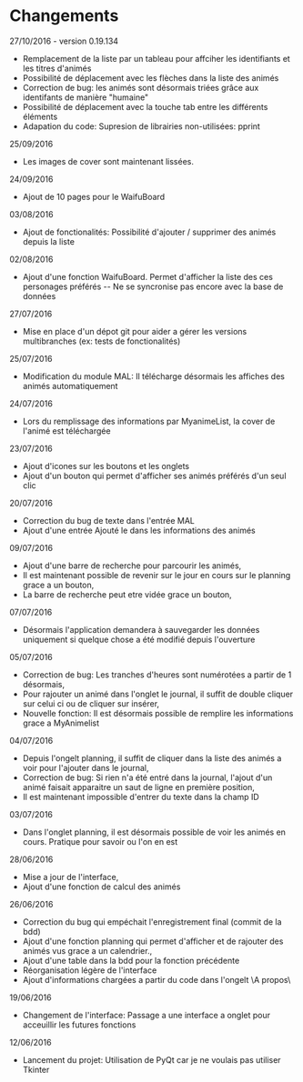 # Changements

27/10/2016 - version 0.19.134
- Remplacement de la liste par un tableau pour affciher les identifiants et les titres d'animés
- Possibilité de déplacement avec les flèches dans la liste des animés
- Correction de bug: les animés sont désormais triées grâce aux identifants de manière "humaine"
- Possibilité de déplacement avec la touche tab entre les différents éléments
- Adapation du code: Supresion de librairies non-utilisées: pprint

25/09/2016
- Les images de cover sont maintenant lissées.

24/09/2016
- Ajout de 10 pages pour le WaifuBoard

03/08/2016
- Ajout de fonctionalités: Possibilité d'ajouter / supprimer des animés depuis la liste
    
02/08/2016
- Ajout d'une fonction WaifuBoard. Permet d'afficher la liste des ces personages préférés -- Ne se syncronise pas encore avec la base de données
    
27/07/2016
- Mise en place d'un dépot git pour aider a gérer les versions multibranches (ex: tests de fonctionalités)

25/07/2016
- Modification du module MAL: Il télécharge désormais les affiches des animés automatiquement

24/07/2016
- Lors du remplissage des informations par MyanimeList, la cover de l'animé est téléchargée
	
23/07/2016
- Ajout d'icones sur les boutons et les onglets
- Ajout d'un bouton qui permet d'afficher ses animés préférés d'un seul clic
						   
20/07/2016
- Correction du bug de texte dans l'entrée MAL
- Ajout d'une entrée Ajouté le dans les informations des animés
						   
09/07/2016
- Ajout d'une barre de recherche pour parcourir les animés,
- Il est maintenant possible de revenir sur le jour en cours sur le planning grace a un bouton,
- La barre de recherche peut etre vidée grace un bouton,

07/07/2016
- Désormais l'application demandera à sauvegarder les données uniquement si quelque chose a été modifié depuis l'ouverture
	 
05/07/2016
- Correction de bug: Les tranches d'heures sont numérotées a partir de 1 désormais,
- Pour rajouter un animé dans l'onglet le journal, il suffit de double cliquer sur celui ci ou de cliquer sur insérer,
- Nouvelle fonction: Il est désormais possible de remplire les informations grace a MyAnimelist
				   
04/07/2016
- Depuis l'ongelt planning, il suffit de cliquer dans la liste des animés a voir pour l'ajouter dans le journal,
- Correction de bug: Si rien n'a été entré dans la journal, l'ajout d'un animé faisait apparaitre un saut de ligne en première position,
- Il est maintenant impossible d'entrer du texte dans la champ ID
				   
03/07/2016
- Dans l'onglet planning, il est désormais possible de voir les animés en cours. Pratique pour savoir ou l'on en est
	 
28/06/2016
- Mise a jour de l'interface,
- Ajout d'une fonction de calcul des animés
				   
26/06/2016
- Correction du bug qui empéchait l'enregistrement final (commit de la bdd)
- Ajout d'une fonction planning qui permet d'afficher et de rajouter des animés vus grace a un calendrier.,
- Ajout d'une table dans la bdd pour la fonction précédente
- Réorganisation légère de l'interface
- Ajout d'informations chargées a partir du code dans l'ongelt \A propos\
				   
19/06/2016
- Changement de l'interface: Passage a une interface a onglet pour acceuillir les futures fonctions
	 
12/06/2016
- Lancement du projet: Utilisation de PyQt car je ne voulais pas utiliser Tkinter
